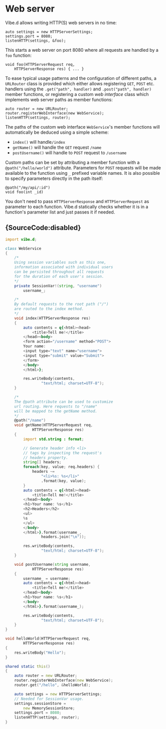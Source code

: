 # Web server

Vibe.d allows writing HTTP(S) web servers in no
time:

    auto settings = new HTTPServerSettings;
    settings.port = 8080;
    listenHTTP(settings, &foo);

This starts a web server on port 8080 where all
requests are handled by a `foo` function:

    void foo(HTTPServerRequest req,
        HTTPServerResponse res) { ... }

To ease typical usage patterns and the configuration
of different paths, a `URLRouter` class is provided
which either allows registering `GET`, `POST` etc.
handlers using the `.get("path", handler)`
and `.post("path", handler)` member functions, or
registering a custom *web interface* class which implements
web server paths as member functions:

    auto router = new URLRouter;
    router.registerWebInterface(new WebService);
    listenHTTP(settings, router);

The paths of the custom web interface `WebService`'s member functions
will automatically be deduced using a simple scheme:
* `index()` will handle`/index`
* `getName()` will handle the `GET` request `/name`
* `postUsername()` will handle to `POST` request
  to `/username`

Custom paths can be set by attributing a member
function with a `@path("/hello/world")` attribute.
Parameters for `POST` requests will be made available
to the function using `_` prefixed variable names. It is
also possible to specify parameters directly
in the path itself:

    @path("/my/api/:id")
    void foo(int _id)

You don't need to pass `HTTPServerResponse` and
`HTTPServerRequest` as parameter to each function.
Vibe.d statically checks whether it is in a function's parameter list
and just passes it if needed.

## {SourceCode:disabled}

```d
import vibe.d;

class WebService
{
    /*
    Using session variables such as this one,
    information associated with individual users
    can be persisted throughout all requests
    for the duration of each user's session.
    */
    private SessionVar!(string, "username")
        username_;

    /*
    By default requests to the root path ("/")
    are routed to the index method.
    */
    void index(HTTPServerResponse res)
    {
        auto contents = q{<html><head>
            <title>Tell me!</title>
        </head><body>
        <form action="/username" method="POST">
        Your name:
        <input type="text" name="username">
        <input type="submit" value="Submit">
        </form>
        </body>
        </html>};

        res.writeBody(contents,
                "text/html; charset=UTF-8");
    }

    /*
    The @path attribute can be used to customize
    url routing. Here requests to "/name"
    will be mapped to the getName method.
    */
    @path("/name")
    void getName(HTTPServerRequest req,
            HTTPServerResponse res)
    {
        import std.string : format;

        // Generate header info <li>
        // tags by inspecting the request's
        // headers property.
        string[] headers;
        foreach(key, value; req.headers) {
            headers ~=
                "<li>%s: %s</li>"
                .format(key, value);
        }
        auto contents = q{<html><head>
            <title>Tell me!</title>
        </head><body>
        <h1>Your name: %s</h1>
        <h2>Headers</h2>
        <ul>
        %s
        </ul>
        </body>
        </html>}.format(username_,
                headers.join("\n"));

        res.writeBody(contents,
                "text/html; charset=UTF-8");
    }

    void postUsername(string username,
            HTTPServerResponse res)
    {
        username_ = username;
        auto contents = q{<html><head>
            <title>Tell me!</title>
        </head><body>
        <h1>Your name: %s</h1>
        </body>
        </html>}.format(username_);

        res.writeBody(contents,
                "text/html; charset=UTF-8");
    }
}

void helloWorld(HTTPServerRequest req,
        HTTPServerResponse res)
{
    res.writeBody("Hello");
}

shared static this()
{
    auto router = new URLRouter;
    router.registerWebInterface(new WebService);
    router.get("/hello", &helloWorld);

    auto settings = new HTTPServerSettings;
    // Needed for SessionVar usage.
    settings.sessionStore =
        new MemorySessionStore;
    settings.port = 8080;
    listenHTTP(settings, router);
}
```
